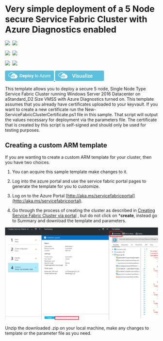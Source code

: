 # Very simple deployment of a 5 Node secure Service Fabric Cluster with Azure Diagnostics enabled

<IMG SRC="https://azurequickstartsservice.blob.core.windows.net/badges/service-fabric-secure-cluster-5-node-1-nodetype/PublicLastTestDate.svg" />&nbsp;
<IMG SRC="https://azurequickstartsservice.blob.core.windows.net/badges/service-fabric-secure-cluster-5-node-1-nodetype/PublicDeployment.svg" />&nbsp;

<IMG SRC="https://azurequickstartsservice.blob.core.windows.net/badges/service-fabric-secure-cluster-5-node-1-nodetype/FairfaxLastTestDate.svg" />&nbsp;
<IMG SRC="https://azurequickstartsservice.blob.core.windows.net/badges/service-fabric-secure-cluster-5-node-1-nodetype/FairfaxDeployment.svg" />&nbsp;

<IMG SRC="https://azurequickstartsservice.blob.core.windows.net/badges/service-fabric-secure-cluster-5-node-1-nodetype/BestPracticeResult.svg" />&nbsp;
<IMG SRC="https://azurequickstartsservice.blob.core.windows.net/badges/service-fabric-secure-cluster-5-node-1-nodetype/CredScanResult.svg" />&nbsp;

<a href="https://portal.azure.com/#create/Microsoft.Template/uri/https%3A%2F%2Fraw.githubusercontent.com%2FAzure%2Fazure-quickstart-templates%2Fmaster%2Fservice-fabric-secure-cluster-5-node-1-nodetype%2Fazuredeploy.json" target="_blank">
    <img src="https://raw.githubusercontent.com/Azure/azure-quickstart-templates/master/1-CONTRIBUTION-GUIDE/images/deploytoazure.png"/>
</a>
<a href="http://armviz.io/#/?load=https%3A%2F%2Fraw.githubusercontent.com%2FAzure%2Fazure-quickstart-templates%2Fmaster%2Fservice-fabric-secure-cluster-5-node-1-nodetype%2Fazuredeploy.json" target="_blank">
    <img src="https://raw.githubusercontent.com/Azure/azure-quickstart-templates/master/1-CONTRIBUTION-GUIDE/images/visualizebutton.png"/>
</a>

This template allows you to deploy a secure 5 node, Single Node Type Service Fabric Cluster running Windows Server 2016 Datacenter on aStandard_D2 Size VMSS with Azure Diagnostics turned on. This template assumes that you already have certificates uploaded to your keyvault.  If you want to create a new certificate run the New-ServiceFabricClusterCertificate.ps1 file in this sample.  That script will output the values necessary for deployment via the parameters file. The certificate that is created by this script is self-signed and should only be used for testing purposes.


## Creating a custom ARM template

If you are wanting to create a custom ARM template for your cluster, then you have two choices.

1. You can acquire this sample template make changes to it. 
2. Log into the azure portal and use the service fabric portal pages to generate the template for you to customize.
  1. Log on to the Azure Portal [http://aka.ms/servicefabricportal](http://aka.ms/servicefabricportal).

  2. Go through the process of creating the cluster as described in [Creating Service Fabric Cluster via portal](https://docs.microsoft.com/azure/service-fabric/service-fabric-cluster-creation-via-portal) , but do not click on ***create**, instead go to Summary and download the template and parameters.

 ![DownloadTemplate][DownloadTemplate]

Unzip the downloaded .zip on your local machine, make any changes to template or the parameter file as you need.

<!--Image references-->
[DownloadTemplate]: ./DownloadTemplate.png



